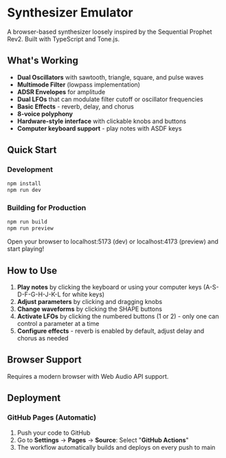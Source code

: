 # Synthesizer Emulator

A browser-based synthesizer loosely inspired by the Sequential Prophet Rev2. Built with TypeScript and Tone.js.

## What's Working

- **Dual Oscillators** with sawtooth, triangle, square, and pulse waves
- **Multimode Filter** (lowpass implementation)
- **ADSR Envelopes** for amplitude
- **Dual LFOs** that can modulate filter cutoff or oscillator frequencies
- **Basic Effects** - reverb, delay, and chorus
- **8-voice polyphony**
- **Hardware-style interface** with clickable knobs and buttons
- **Computer keyboard support** - play notes with ASDF keys

## Quick Start

### Development

```bash
npm install
npm run dev
```

### Building for Production

```bash
npm run build
npm run preview
```

Open your browser to localhost:5173 (dev) or localhost:4173 (preview) and start playing!

## How to Use

1. **Play notes** by clicking the keyboard or using your computer keys (A-S-D-F-G-H-J-K-L for white keys)
2. **Adjust parameters** by clicking and dragging knobs
3. **Change waveforms** by clicking the SHAPE buttons
4. **Activate LFOs** by clicking the numbered buttons (1 or 2) - only one can control a parameter at a time
5. **Configure effects** - reverb is enabled by default, adjust delay and chorus as needed

## Browser Support

Requires a modern browser with Web Audio API support.

## Deployment

### GitHub Pages (Automatic)

1. Push your code to GitHub
2. Go to **Settings** → **Pages** → **Source**: Select "**GitHub Actions**"
3. The workflow automatically builds and deploys on every push to main
